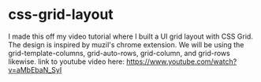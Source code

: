 # css-grid-layout
I made this off my video tutorial where I built a UI grid layout with CSS Grid. The design is inspired by muzil's chrome extension. We will be using the grid-template-columns, grid-auto-rows, grid-column, and grid-rows likewise.
link to youtube video here: https://www.youtube.com/watch?v=aMbEbaN_SyI
